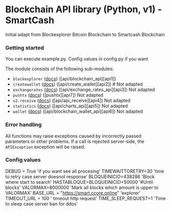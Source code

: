 # Blockchain API library (Python, v1) - SmartCash

Initial adapt from Blockexplorer Bitcoin Blockchain to Smartcash Blockchain

### Getting started

You can execute example.py. Config values in config.py if you want

The module consists of the following sub-modules:

* `blockexplorer` ([docs](docs/blockexplorer.md)) ([api/blockchain_api][api1])
* `createwallet` ([docs](docs/createwallet.md)) ([api/create_wallet][api2]) # Not adapted
* `exchangerates` ([docs](docs/exchangerates.md)) ([api/exchange\_rates\_api][api3]) Not adapted
* `pushtx` ([docs](docs/pushtx.md)) ([pushtx][api7]) Not adapted
* `v2.receive` ([docs](docs/receive.md)) ([api/api_receive][api4]) Not adapted
* `statistics` ([docs](docs/statistics.md)) ([api/charts_api][api5]) Not adapted
* `wallet` ([docs](docs/wallet.md)) ([api/blockchain\_wallet\_api][api6]) Not adapted

### Error handling

All functions may raise exceptions caused by incorrectly passed parameters or other problems. If a call is rejected server-side, the `APIException` exception will be raised.

### Config values
DEBUG = True 'if you want see all procesing'
TIMEWAITTORETRY=30 'time to retry case server doesnot response'
BLOQUEINICIO=438286 'Block where start to search'
HASTABLOQUE=BLOQUEINICIO+50000 '#Until blocks'
VALORMAX=8000000 'Mark all blocks which amount is upper to VALORMAX'
BASE_URL = "https://smart.ccore.online" 'explorer'
TIMEOUT_URL = 100 ' timeout http request'
TIME_SLEEP_REQUEST=1 'Time to sleep case server ban for ddos'




